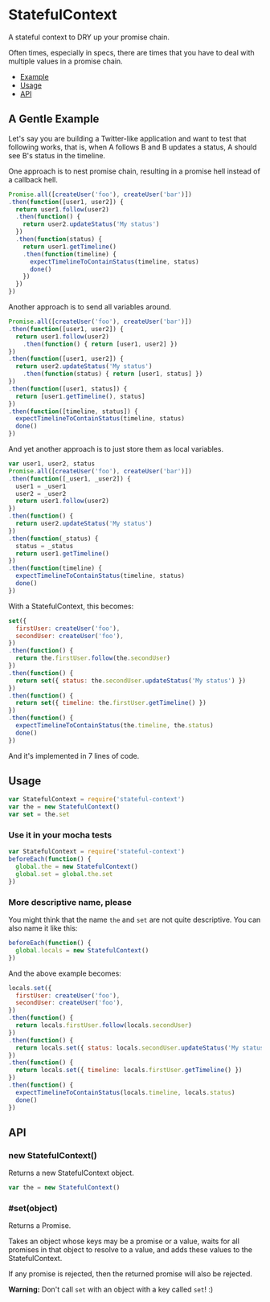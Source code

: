 StatefulContext
===============

A stateful context to DRY up your promise chain.

Often times, especially in specs, there are times that you have to deal with multiple values in a promise chain.

* [Example](#a-gentle-example)
* [Usage](#usage)
* [API](#api)


A Gentle Example
----------------

Let's say you are building a Twitter-like application and want to test that following works, that is, when A follows B and B updates a status, A should see B's status in the timeline.

One approach is to nest promise chain, resulting in a promise hell instead of a callback hell.

```javascript
Promise.all([createUser('foo'), createUser('bar')])
.then(function([user1, user2]) {
  return user1.follow(user2)
  .then(function() {
    return user2.updateStatus('My status')
  })
  .then(function(status) {
    return user1.getTimeline()
    .then(function(timeline) {
      expectTimelineToContainStatus(timeline, status)
      done()
    })
  })
})
```

Another approach is to send all variables around.

```javascript
Promise.all([createUser('foo'), createUser('bar')])
.then(function([user1, user2]) {
  return user1.follow(user2)
    .then(function() { return [user1, user2] })
})
.then(function([user1, user2]) {
  return user2.updateStatus('My status')
    .then(function(status) { return [user1, status] })
})
.then(function([user1, status]) {
  return [user1.getTimeline(), status]
})
.then(function([timeline, status]) {
  expectTimelineToContainStatus(timeline, status)
  done()
})
```


And yet another approach is to just store them as local variables.

```javascript
var user1, user2, status
Promise.all([createUser('foo'), createUser('bar')])
.then(function([_user1, _user2]) {
  user1 = _user1
  user2 = _user2
  return user1.follow(user2)
})
.then(function() {
  return user2.updateStatus('My status')
})
.then(function(_status) {
  status = _status
  return user1.getTimeline()
})
.then(function(timeline) {
  expectTimelineToContainStatus(timeline, status)
  done()
})
```

With a StatefulContext, this becomes:

```javascript
set({
  firstUser: createUser('foo'),
  secondUser: createUser('foo'),
})
.then(function() {
  return the.firstUser.follow(the.secondUser)
})
.then(function() {
  return set({ status: the.secondUser.updateStatus('My status') })
})
.then(function() {
  return set({ timeline: the.firstUser.getTimeline() })
})
.then(function() {
  expectTimelineToContainStatus(the.timeline, the.status)
  done()
})
```

And it's implemented in 7 lines of code.


Usage
-----

```javascript
var StatefulContext = require('stateful-context')
var the = new StatefulContext()
var set = the.set
```

### Use it in your mocha tests

```javascript
var StatefulContext = require('stateful-context')
beforeEach(function() {
  global.the = new StatefulContext()
  global.set = global.the.set
})
```

### More descriptive name, please

You might think that the name `the` and `set` are not quite descriptive.
You can also name it like this:

```javascript
beforeEach(function() {
  global.locals = new StatefulContext()
})
```

And the above example becomes:

```javascript
locals.set({
  firstUser: createUser('foo'),
  secondUser: createUser('foo'),
})
.then(function() {
  return locals.firstUser.follow(locals.secondUser)
})
.then(function() {
  return locals.set({ status: locals.secondUser.updateStatus('My status') })
})
.then(function() {
  return locals.set({ timeline: locals.firstUser.getTimeline() })
})
.then(function() {
  expectTimelineToContainStatus(locals.timeline, locals.status)
  done()
})
```


API
---

### new StatefulContext()

Returns a new StatefulContext object.

```javascript
var the = new StatefulContext()
```


### \#set(object)

Returns a Promise.

Takes an object whose keys may be a promise or a value,
waits for all promises in that object to resolve to a value,
and adds these values to the StatefulContext.

If any promise is rejected, then the returned promise will also be rejected.

__Warning:__ Don't call `set` with an object with a key called `set`! :)







